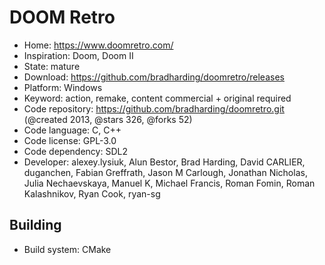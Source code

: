 # DOOM Retro

- Home: https://www.doomretro.com/
- Inspiration: Doom, Doom II
- State: mature
- Download: https://github.com/bradharding/doomretro/releases
- Platform: Windows
- Keyword: action, remake, content commercial + original required
- Code repository: https://github.com/bradharding/doomretro.git (@created 2013, @stars 326, @forks 52)
- Code language: C, C++
- Code license: GPL-3.0
- Code dependency: SDL2
- Developer: alexey.lysiuk, Alun Bestor, Brad Harding, David CARLIER, duganchen, Fabian Greffrath, Jason M Carlough, Jonathan Nicholas, Julia Nechaevskaya, Manuel K, Michael Francis, Roman Fomin, Roman Kalashnikov, Ryan Cook, ryan-sg

## Building

- Build system: CMake
